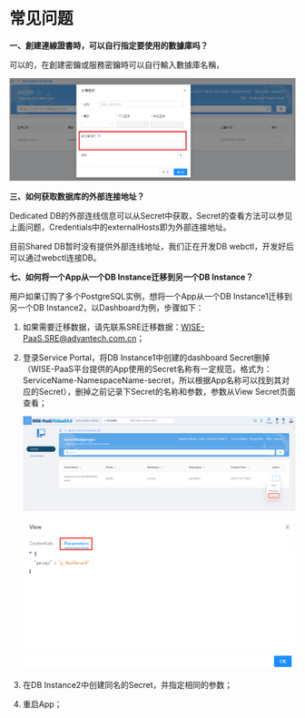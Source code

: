 # 常见问题

**一、創建連線證書時，可以自行指定要使用的數據庫吗？**

可以的，在創建密鑰或服務密鑰時可以自行輸入數據庫名稱，

![Q&A](./images/qa1.PNG)

**三、如何获取数据库的外部连接地址？**

Dedicated DB的外部连线信息可以从Secret中获取，Secret的查看方法可以参见上面问题，Credentials中的externalHosts即为外部连接地址。

目前Shared DB暂时没有提供外部连线地址，我们正在开发DB webctl，开发好后可以通过webctl连接DB。


**七、如何将一个App从一个DB Instance迁移到另一个DB Instance？** 

用户如果订购了多个PostgreSQL实例，想将一个App从一个DB Instance1迁移到另一个DB Instance2，以Dashboard为例，步骤如下：

1. 如果需要迁移数据，请先联系SRE迁移数据：WISE-PaaS.SRE@advantech.com.cn；

2. 登录Service Portal，将DB Instance1中创建的dashboard Secret删掉（WISE-PaaS平台提供的App使用的Secret名称有一定规范，格式为：ServiceName-NamespaceName-secret，所以根据App名称可以找到其对应的Secret），删掉之前记录下Secret的名称和参数，参数从View Secret页面查看；

   ![image-20200714184727412](../uploads/images/PostgreSQL/image-20200714184727412.png)

   ![image-20200714184538303](../uploads/images/PostgreSQL/image-20200714184538303.png)

3. 在DB Instance2中创建同名的Secret，并指定相同的参数；

4. 重启App；
